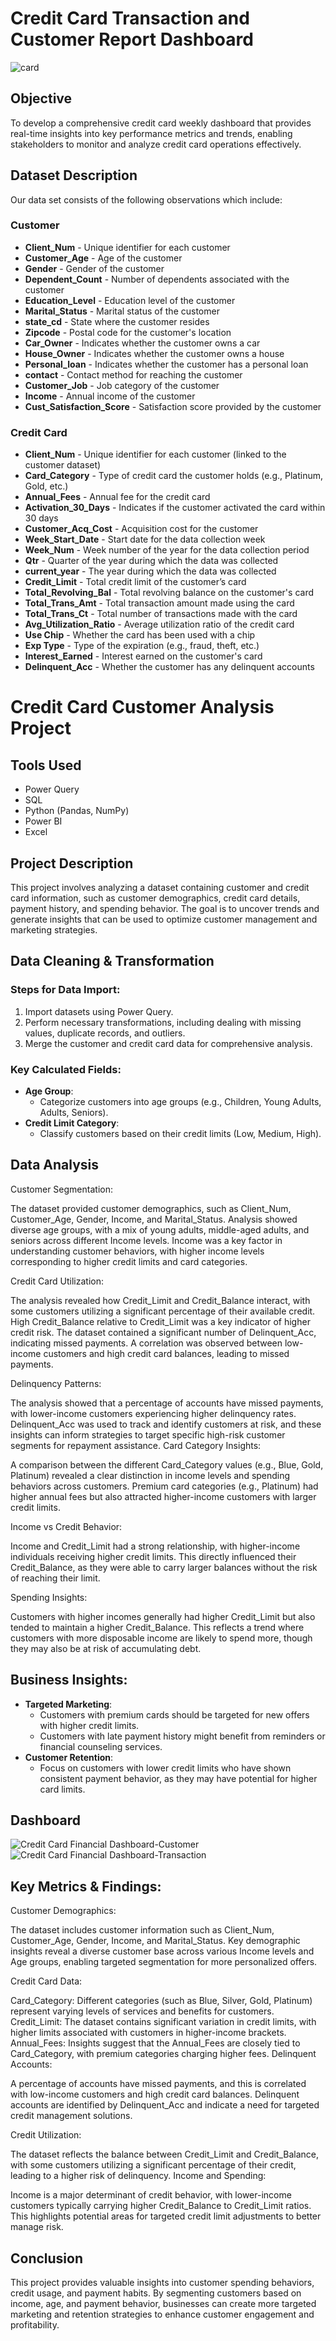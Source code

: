# Credit Card Transaction and Customer Report Dashboard
![card](https://github.com/user-attachments/assets/a1b986b0-f4f4-44e3-a665-6568c4b8d0bb)


## Objective
To develop a comprehensive credit card weekly dashboard that provides real-time insights into key performance metrics and trends, enabling stakeholders to monitor and analyze credit card operations effectively.

## Dataset Description
Our data set consists of the following observations which include:

### Customer
- **Client_Num** - Unique identifier for each customer
- **Customer_Age** - Age of the customer
- **Gender** - Gender of the customer
- **Dependent_Count** - Number of dependents associated with the customer
- **Education_Level** - Education level of the customer
- **Marital_Status** - Marital status of the customer
- **state_cd** - State where the customer resides
- **Zipcode** - Postal code for the customer's location
- **Car_Owner** - Indicates whether the customer owns a car
- **House_Owner** - Indicates whether the customer owns a house
- **Personal_loan** - Indicates whether the customer has a personal loan
- **contact** - Contact method for reaching the customer
- **Customer_Job** - Job category of the customer
- **Income** - Annual income of the customer
- **Cust_Satisfaction_Score** - Satisfaction score provided by the customer

### Credit Card
- **Client_Num** - Unique identifier for each customer (linked to the customer dataset)
- **Card_Category** - Type of credit card the customer holds (e.g., Platinum, Gold, etc.)
- **Annual_Fees** - Annual fee for the credit card
- **Activation_30_Days** - Indicates if the customer activated the card within 30 days
- **Customer_Acq_Cost** - Acquisition cost for the customer
- **Week_Start_Date** - Start date for the data collection week
- **Week_Num** - Week number of the year for the data collection period
- **Qtr** - Quarter of the year during which the data was collected
- **current_year** - The year during which the data was collected
- **Credit_Limit** - Total credit limit of the customer’s card
- **Total_Revolving_Bal** - Total revolving balance on the customer's card
- **Total_Trans_Amt** - Total transaction amount made using the card
- **Total_Trans_Ct** - Total number of transactions made with the card
- **Avg_Utilization_Ratio** - Average utilization ratio of the credit card
- **Use Chip** - Whether the card has been used with a chip
- **Exp Type** - Type of the expiration (e.g., fraud, theft, etc.)
- **Interest_Earned** - Interest earned on the customer's card
- **Delinquent_Acc** - Whether the customer has any delinquent accounts

# Credit Card Customer Analysis Project

## Tools Used
- Power Query
- SQL
- Python (Pandas, NumPy)
- Power BI
- Excel

## Project Description
This project involves analyzing a dataset containing customer and credit card information, such as customer demographics, credit card details, payment history, and spending behavior. The goal is to uncover trends and generate insights that can be used to optimize customer management and marketing strategies.

## Data Cleaning & Transformation
### Steps for Data Import:
1. Import datasets using Power Query.
2. Perform necessary transformations, including dealing with missing values, duplicate records, and outliers.
3. Merge the customer and credit card data for comprehensive analysis.

### Key Calculated Fields:
- **Age Group**:
    - Categorize customers into age groups (e.g., Children, Young Adults, Adults, Seniors).
- **Credit Limit Category**:
    - Classify customers based on their credit limits (Low, Medium, High).

## Data Analysis

Customer Segmentation:

The dataset provided customer demographics, such as Client_Num, Customer_Age, Gender, Income, and Marital_Status. Analysis showed diverse age groups, with a mix of young adults, middle-aged adults, and seniors across different Income levels.
Income was a key factor in understanding customer behaviors, with higher income levels corresponding to higher credit limits and card categories.

Credit Card Utilization:

The analysis revealed how Credit_Limit and Credit_Balance interact, with some customers utilizing a significant percentage of their available credit. High Credit_Balance relative to Credit_Limit was a key indicator of higher credit risk.
The dataset contained a significant number of Delinquent_Acc, indicating missed payments. A correlation was observed between low-income customers and high credit card balances, leading to missed payments.

Delinquency Patterns:

The analysis showed that a percentage of accounts have missed payments, with lower-income customers experiencing higher delinquency rates.
Delinquent_Acc was used to track and identify customers at risk, and these insights can inform strategies to target specific high-risk customer segments for repayment assistance.
Card Category Insights:

A comparison between the different Card_Category values (e.g., Blue, Gold, Platinum) revealed a clear distinction in income levels and spending behaviors across customers. Premium card categories (e.g., Platinum) had higher annual fees but also attracted higher-income customers with larger credit limits.

Income vs Credit Behavior:

Income and Credit_Limit had a strong relationship, with higher-income individuals receiving higher credit limits. This directly influenced their Credit_Balance, as they were able to carry larger balances without the risk of reaching their limit.

Spending Insights:

Customers with higher incomes generally had higher Credit_Limit but also tended to maintain a higher Credit_Balance. This reflects a trend where customers with more disposable income are likely to spend more, though they may also be at risk of accumulating debt.


## Business Insights:
- **Targeted Marketing**:
    - Customers with premium cards should be targeted for new offers with higher credit limits.
    - Customers with late payment history might benefit from reminders or financial counseling services.
- **Customer Retention**:
    - Focus on customers with lower credit limits who have shown consistent payment behavior, as they may have potential for higher card limits.

## Dashboard
![Credit Card Financial Dashboard-Customer](https://github.com/user-attachments/assets/19a359fd-5d9b-49fa-9613-9a7a0cacb7c1)
![Credit Card Financial Dashboard-Transaction](https://github.com/user-attachments/assets/ce072551-474c-4f94-a397-1264370c35fd)


## Key Metrics & Findings:
Customer Demographics:

The dataset includes customer information such as Client_Num, Customer_Age, Gender, Income, and Marital_Status.
Key demographic insights reveal a diverse customer base across various Income levels and Age groups, enabling targeted segmentation for more personalized offers.

Credit Card Data:

Card_Category: Different categories (such as Blue, Silver, Gold, Platinum) represent varying levels of services and benefits for customers.
Credit_Limit: The dataset contains significant variation in credit limits, with higher limits associated with customers in higher-income brackets.
Annual_Fees: Insights suggest that the Annual_Fees are closely tied to Card_Category, with premium categories charging higher fees.
Delinquent Accounts:

A percentage of accounts have missed payments, and this is correlated with low-income customers and high credit card balances.
Delinquent accounts are identified by Delinquent_Acc and indicate a need for targeted credit management solutions.

Credit Utilization:

The dataset reflects the balance between Credit_Limit and Credit_Balance, with some customers utilizing a significant percentage of their credit, leading to a higher risk of delinquency.
Income and Spending:

Income is a major determinant of credit behavior, with lower-income customers typically carrying higher Credit_Balance to Credit_Limit ratios.
This highlights potential areas for targeted credit limit adjustments to better manage risk.

## Conclusion
This project provides valuable insights into customer spending behaviors, credit usage, and payment habits. By segmenting customers based on income, age, and payment behavior, businesses can create more targeted marketing and retention strategies to enhance customer engagement and profitability.
		

